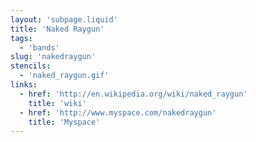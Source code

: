 ```yaml
---
layout: 'subpage.liquid'
title: 'Naked Raygun'
tags:
  - 'bands'
slug: 'nakedraygun'
stencils:
  - 'naked_raygun.gif'
links:
  - href: 'http://en.wikipedia.org/wiki/naked_raygun'
    title: 'wiki'
  - href: 'http://www.myspace.com/nakedraygun'
    title: 'Myspace'
---
```

